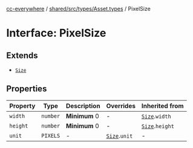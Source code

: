 [cc-everywhere](../../../../../index.md) / [shared/src/types/Asset.types](../index.md) / PixelSize

# Interface: PixelSize

## Extends

- [`Size`](Size.md)

## Properties

| Property | Type | Description | Overrides | Inherited from |
| ------ | ------ | ------ | ------ | ------ |
| `width` | `number` | **Minimum** 0 | - | [`Size`](Size.md).`width` |
| `height` | `number` | **Minimum** 0 | - | [`Size`](Size.md).`height` |
| `unit` | `PIXELS` | - | [`Size`](Size.md).`unit` | - |
